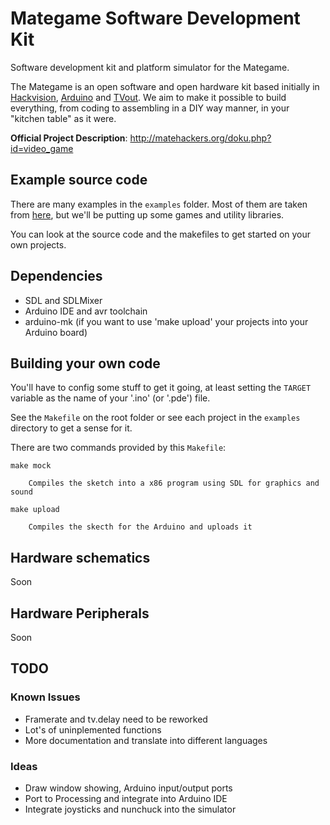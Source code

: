 Mategame Software Development Kit
============

Software development kit and platform simulator for the Mategame.

The Mategame is an open software and open hardware kit based initially in [Hackvision](http://nootropicdesign.com/hackvision/games.html), [Arduino](http://arduino.cc/) and [TVout](http://code.google.com/p/arduino-tvout/). We aim to make it possible to build everything, from coding to assembling in a DIY way manner, in your "kitchen table" as it were.

**Official Project Description**: <http://matehackers.org/doku.php?id=video_game>

## Example source code

There are many examples in the `examples` folder. Most of them are taken from [here](http://nootropicdesign.com/hackvision/games.html), but we'll be putting up some games and utility libraries.

You can look at the source code and the makefiles to get started on your own projects.

## Dependencies

  * SDL and SDLMixer
  * Arduino IDE and avr toolchain
  * arduino-mk (if you want to use 'make upload' your projects into your Arduino board)

## Building your own code

You'll have to config some stuff to get it going, at least setting the `TARGET` variable as the name of your '.ino' (or '.pde') file.

See the `Makefile` on the root folder or see each project in the `examples` directory to get a sense for it.

There are two commands provided by this `Makefile`:

    make mock

        Compiles the sketch into a x86 program using SDL for graphics and sound

    make upload

        Compiles the skecth for the Arduino and uploads it

## Hardware schematics

Soon

## Hardware Peripherals

Soon

## TODO

### Known Issues

* Framerate and tv.delay need to be reworked
* Lot's of uninplemented functions
* More documentation and translate into different languages

### Ideas

* Draw window showing, Arduino input/output ports
* Port to Processing and integrate into Arduino IDE
* Integrate joysticks and nunchuck into the simulator
